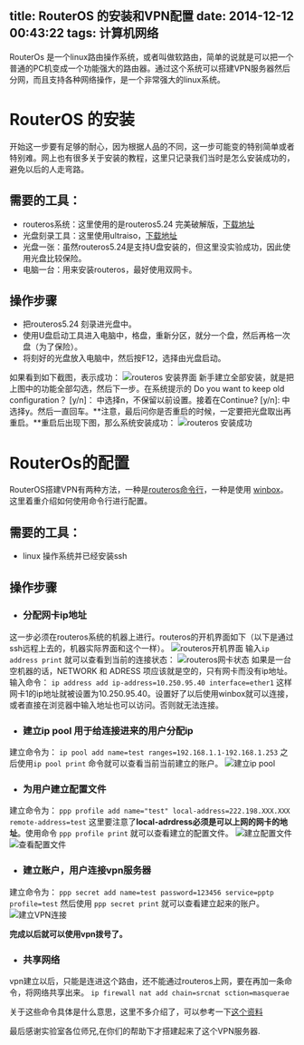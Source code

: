 title: RouterOS 的安装和VPN配置
date: 2014-12-12 00:43:22
tags: 计算机网络
---
RouterOs 是一个linux路由操作系统，或者叫做软路由，简单的说就是可以把一个普通的PC机变成一个功能强大的路由器。通过这个系统可以搭建VPN服务器然后分网，而且支持各种网络操作，是一个非常强大的linux系统。
<!--more-->

# RouterOS 的安装
开始这一步要有足够的耐心，因为根据人品的不同，这一步可能变的特别简单或者特别难。网上也有很多关于安装的教程，这里只记录我们当时是怎么安装成功的，避免以后的人走弯路。


## 需要的工具：
* routeros系统：这里使用的是routeros5.24 完美破解版，[下载地址](http://download.csdn.net/download/ljr929201012/7852219)
* 光盘刻录工具：这里使用ultraiso，[下载地址](http://rj.baidu.com/soft/detail/11522.html?ald)
* 光盘一张：虽然routeros5.24是支持U盘安装的，但这里没实验成功，因此使用光盘比较保险。
* 电脑一台：用来安装routeros，最好使用双网卡。


## 操作步骤
+ 把routeros5.24 刻录进光盘中。
+ 使用U盘启动工具进入电脑中，格盘，重新分区，就分一个盘，然后再格一次盘（为了保险）。
+ 将刻好的光盘放入电脑中，然后按F12，选择由光盘启动。

如果看到如下截图，表示成功：
![routeros 安装界面](http://i3.tietuku.com/1dc4710efffe480a.jpg)
新手建立全部安装，就是把上图中的功能全部勾选，然后下一步。在系统提示的 Do you want to keep old configuration？ [y/n]： 中选择n，不保留以前设置。接着在Continue? [y/n]: 中选择y。然后一直回车。**注意，最后问你是否重启的时候，一定要把光盘取出再重启。**重启后出现下图，那么系统安装成功：
![routeros 安装成功](http://i3.tietuku.com/64a23fe1cbf33704.jpg)

# RouterOs的配置
RouterOS搭建VPN有两种方法，一种是[routeros命令行](http://wenku.baidu.com/link?url=5VW6Y1CarvQ9NGsPdZgjvB63YycgJNdae9l3QhV6RZ9dUNjAuOAusK4u-LHzwLHSNzXnLsdjTTYsVuK9VeFDALdqqRfFJopUb8A3aRGtxpO)，一种是使用 [winbox](http://www.baidu.com/s?wd=routeros%20winbox&rsv_spt=1&issp=1&f=8&rsv_bp=0&rsv_idx=2&ie=utf-8&tn=baiduhome_pg&rsv_enter=1&oq=ultrA&inputT=3961&rsv_pq=e9c65ed30000b5c4&rsv_t=8a5be7nVJdk3OrBHGCieL%2BIp%2F9uIjSS%2Bjie1o9ebQCvaRPed8KVDSKYfG0a1u1lCh%2B7r&rsv_sug3=25&rsv_sug4=1465&rsv_sug1=15&rsv_sug2=0&rsv_sug=1&bs=routeros%20%E5%91%BD%E4%BB%A4)。这里着重介绍如何使用命令行进行配置。

## 需要的工具：
* linux 操作系统并已经安装ssh

## 操作步骤
+ ### 分配网卡ip地址
这一步必须在routeros系统的机器上进行。routeros的开机界面如下（以下是通过ssh远程上去的，机器实际界面和这个一样）。
![routeros开机界面](http://i3.tietuku.com/90d986a4d80f2d12.png)
输入`ip address print` 就可以查看到当前的连接状态：
![routeros网卡状态](http://i3.tietuku.com/566840956bcdd283.png)
如果是一台空机器的话，NETWORK 和 ADRESS 项应该就是空的，只有网卡而没有ip地址。输入命令：
`ip address add ip-address=10.250.95.40 interface=ether1`
这样网卡1的ip地址就被设置为10.250.95.40。设置好了以后使用winbox就可以连接，或者直接在浏览器中输入地址也可以访问。否则就无法连接。

+ ### 建立ip pool 用于给连接进来的用户分配ip
建立命令为：
`ip pool add name=test ranges=192.168.1.1-192.168.1.253` 之后使用`ip pool print` 命令就可以查看当前当前建立的账户。
![建立ip pool](http://i13.tietuku.com/6051603bed6fcbb5.png)

+ ### 为用户建立配置文件
建立命令为：
`ppp profile add name="test" local-address=222.198.XXX.XXX remote-address=test` 这里要注意了**local-adrdress必须是可以上网的网卡的地址**。使用命令 `ppp profile print` 就可以查看建立的配置文件。
![建立配置文件](http://i3.tietuku.com/a3f838fcac5f63c5.png)
![查看配置文件](http://i3.tietuku.com/1a106b99a70cb782.png)

+ ### 建立账户，用户连接vpn服务器
建立命令为：
`ppp secret add name=test password=123456 service=pptp profile=test` 然后使用 `ppp secret print` 就可以查看建立起来的账户。
![建立VPN连接](http://i3.tietuku.com/22307875799597b2.png)

**完成以后就可以使用vpn拨号了。**

+ ### 共享网络
vpn建立以后，只能是连进这个路由，还不能通过routeros上网，要在再加一条命令，将网络共享出来。
`ip firewall nat add chain=srcnat sction=masquerae`

关于这些命令具体是什么意思，这里不多介绍了，可以参考一下[这个资料](http://www.baidu.com/s?wd=routeros%20%E5%91%BD%E4%BB%A4&rsv_spt=1&issp=1&f=8&rsv_bp=0&rsv_idx=2&ie=utf-8&tn=baiduhome_pg&rsv_enter=1&oq=ultrA&inputT=5414&rsv_pq=8551265500009fdc&rsv_t=f0ef%2BcwRfD%2FpsgN4xjvp8P6RQjXf0aadlqwDWNUQgsp6BA93paLVQI9mnFMlLoQg%2FNM2&rsv_sug3=16&rsv_sug4=986&rsv_sug1=13&rsv_sug2=0&rsv_sug=2&bs=ultraiso)

最后感谢实验室各位师兄,在你们的帮助下才搭建起来了这个VPN服务器.
